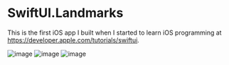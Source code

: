 # SwiftUI.Landmarks

This is the first iOS app I built when I started to learn iOS programming at https://developer.apple.com/tutorials/swiftui.

![image](https://user-images.githubusercontent.com/15805568/138617745-a482d750-4a3d-4617-8d51-c7bcac6cfcc5.png)
![image](https://user-images.githubusercontent.com/15805568/138617735-afff4ebd-2790-4857-b650-7d05e29c73db.png)
![image](https://user-images.githubusercontent.com/15805568/138617718-3cc52533-ed22-478d-891a-d34bd9d02df2.png)
